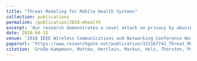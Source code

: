```yaml
---
title: "Threat Modeling for Mobile Health Systems"
collection: publications
permalink: /publication/2018-mhealth
excerpt: 'Our research demonstrates a novel attack on privacy by abusing a right the GDPR tries to protect.'
date: 2018-04-15
venue: '2018 IEEE Wireless Communications and Networking Conference Workshops (WCNCW): IoT-Health 2018: IRACON Workshop on IoT Enabling Technologies in Healthcare (IEEE WCNCW IoT-Health 2018)'
paperurl: 'https://www.researchgate.net/publication/323167742_Threat_Modeling_for_Mobile_Health_Systems'
citation: 'Große-Kampmann, Matteo, Hertlein, Markus, Holz, Thorsten, Pohlmann, Norbert (2020). Threat Modeling for Mobile Health Systems;2018 IEEE Wireless Communications and Networking Conference Workshops (WCNCW): IoT-Health 2018: IRACON Workshop on IoT Enabling Technologies in Healthcare (IEEE WCNCW IoT-Health 2018).'
---
```

